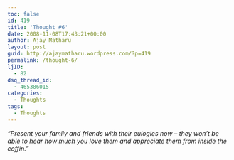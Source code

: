 ```yaml
---
toc: false
id: 419
title: 'Thought #6'
date: 2008-11-08T17:43:21+00:00
author: Ajay Matharu
layout: post
guid: http://ajaymatharu.wordpress.com/?p=419
permalink: /thought-6/
ljID:
  - 82
dsq_thread_id:
  - 465386015
categories:
  - Thoughts
tags:
  - Thoughts
---
```

_&#8220;Present your family and friends with their eulogies now &#8211; they won&#8217;t be able to hear how much you love them and appreciate them from inside the coffin.&#8221;_
